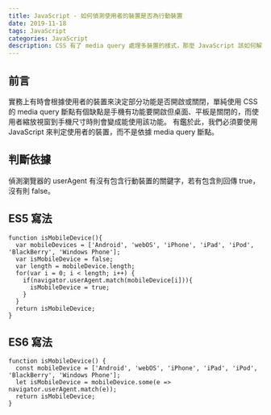 ```yaml
---
title: JavaScript - 如何偵測使用者的裝置是否為行動裝置
date: 2019-11-18
tags: JavaScript
categories: JavaScript
description: CSS 有了 media query 處理多裝置的樣式，那麼 JavaScript 該如何解決多裝置的判定呢?
---
```

## 前言
實務上有時會根據使用者的裝置來決定部分功能是否開啟或關閉，單純使用 CSS 的 media query 斷點有個缺點是手機有功能要開啟但桌面、平板是關閉的，而使用者縮放視窗到手機尺寸時則會變成能使用該功能。
有鑑於此，我們必須要使用 JavaScript 來判定使用者的裝置，而不是依據 media query 斷點。

## 判斷依據
偵測瀏覽器的 userAgent 有沒有包含行動裝置的關鍵字，若有包含則回傳 true，沒有則 false。

## ES5 寫法
```
function isMobileDevice(){
  var mobileDevices = ['Android', 'webOS', 'iPhone', 'iPad', 'iPod', 'BlackBerry', 'Windows Phone'];
  var isMobileDevice = false;
  var length = mobileDevice.length;
  for(var i = 0; i < length; i++) {
    if(navigator.userAgent.match(mobileDevice[i])){
      isMobileDevice = true;
    }
  }
  return isMobileDevice;
}
```

## ES6 寫法
```
function isMobileDevice() {
  const mobileDevice = ['Android', 'webOS', 'iPhone', 'iPad', 'iPod', 'BlackBerry', 'Windows Phone'];
  let isMobileDevice = mobileDevice.some(e => navigator.userAgent.match(e));
  return isMobileDevice;
}
```